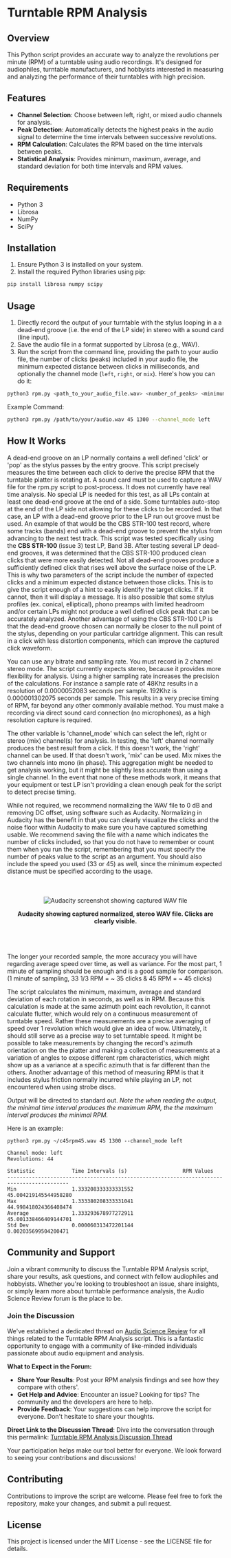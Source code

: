 # Turntable RPM Analysis

## Overview
This Python script provides an accurate way to analyze the revolutions per minute (RPM) of a turntable using audio recordings. It's designed for audiophiles, turntable manufacturers, and hobbyists interested in measuring and analyzing the performance of their turntables with high precision.

## Features
- **Channel Selection**: Choose between left, right, or mixed audio channels for analysis.
- **Peak Detection**: Automatically detects the highest peaks in the audio signal to determine the time intervals between successive revolutions.
- **RPM Calculation**: Calculates the RPM based on the time intervals between peaks.
- **Statistical Analysis**: Provides minimum, maximum, average, and standard deviation for both time intervals and RPM values.

## Requirements
- Python 3
- Librosa
- NumPy
- SciPy

## Installation
1. Ensure Python 3 is installed on your system.
2. Install the required Python libraries using pip:

```bash
pip install librosa numpy scipy
```

## Usage
1. Directly record the output of your turntable with the stylus looping in a a dead-end groove (i.e. the end of the LP side) in stereo with a sound card (line input).
2. Save the audio file in a format supported by Librosa (e.g., WAV).
3. Run the script from the command line, providing the path to your audio file, the number of clicks (peaks) included in your audio file, the minimum expected distance between clicks in milliseconds, and optionally the channel mode (`left`, `right`, or `mix`). Here's how you can do it:

```bash
python3 rpm.py <path_to_your_audio_file.wav> <number_of_peaks> <minimum_distance_in_ms> [--channel_mode <channel_mode>]
```

Example Command:

```bash
python3 rpm.py /path/to/your/audio.wav 45 1300 --channel_mode left
```



## How It Works

A dead-end groove on an LP normally contains a well defined 'click' or 'pop' as the stylus passes by the entry groove. This script precisely measures the time between each click to
derive the precise RPM that the turntable platter is rotating at. A sound card must be used to capture a WAV file for the rpm.py script to post-process. It does not currently have real time analysis. No special LP is needed for this test, as all LPs contain
at least one dead-end groove at the end of a side. Some turntables auto-stop at the end of the LP side not allowing for these clicks to be recorded. In that case, an LP with a dead-end groove prior to the LP run out groove must be used. An example of that
would be the CBS STR-100 test record, where some tracks (bands) end with a dead-end groove to prevent the stylus from advancing to the next test track.  This script was tested specifically using the <b>CBS STR-100 </b> (issue 3) test LP, Band 3B.  After testing several
LP dead-end grooves, it was determined that the CBS STR-100 produced clean clicks that were more easily detected.  Not all dead-end grooves produce a sufficiently defined click that rises well above the surface noise of the LP.  This is why two parameters of
the script include the number of expected clicks and a minimum expected distance between those clicks.  This is to give the script enough of a hint to easily identify the target clicks.  If it cannot, then it will display a message.
It is also possible that some stylus profiles (ex. conical, elliptical),  phono preamps with limited headroom and/or certain LPs might not produce a well defined click peak that can be accurately analyzed. Another advantage of using the CBS STR-100 LP is that
the dead-end groove chosen can normally be closer to the null point of the stylus, depending on your particular cartridge alignment. This can result in a click with less distortion components, which can improve the captured click waveform.  

You can use any bitrate and sampling rate.  You must record in 2 channel stereo mode.  The script currently expects stereo, because it provides more flexibility for analysis. Using a higher sampling rate increases the precision of the calculations.
For instance a sample rate of 48Khz results in a resolution of 0.0000052083 seconds per sample.  192Khz is 0.000001302075 seconds per sample. This results in a very precise timing of RPM, far beyond any other commonly available method. You must make
a recording via direct sound card connection (no microphones), as a high resolution capture is required.

The other variable is 'channel_mode' which can select the left, right or stereo (mix) channel(s) for analysis.  In testing, the 'left' channel normally produces the best result from a click. If this doesn't work, the 'right' channel can be used. If
that doesn't work, 'mix' can be used. Mix mixes the two channels into mono (in phase). This aggregation might be needed to get analysis working, but it might be slightly less accurate than using a single channel. In the event that none of these methods work,
it means that your equipment or test LP isn't providing a clean enough peak for the script to detect precise timing.

While not required, we recommend normalizing the WAV file to 0 dB and removing DC offset, using software such as Audacity. Normalizing in Audacity has the benefit in that you can clearly visualize the clicks and the noise floor within Audacity to make sure you have captured
something usable. We recommend saving the file with a name which indicates the number of clicks included, so that you do not have to remember or count them when you run the script, remembering that you must specify the number of peaks value to the script as an argument.
You should also include the speed you used (33 or 45) as well, since the minimum expected distance must be specified according to the usage.

<br/>
<div align="center" style="padding: 20px 0;">
    <img src="images/audacity.png" alt="Audacity screenshot showing captured WAV file">
    <p><b>Audacity showing captured normalized, stereo WAV file. Clicks are clearly visible.</b></p>
</div>
<br/>

The longer your recorded sample, the more accuracy you will have regarding average speed over time, as well as variance. For the most part, 1 minute of sampling should be enough and is a good sample for comparison. (1 minute of sampling,  33 1/3 RPM  = ~ 35 clicks & 45 RPM = ~ 45 clicks)

The script calculates the minimum, maximum, average and standard deviation of each rotation in seconds, as well as in RPM. Because this calculation is made at
the same azimuth point each revolution, it cannot calculate flutter, which would rely on a continuous measurement of turntable speed. Rather these measurements are a precise averaging of speed over 1 revolution which would give an idea of wow. Ultimately, it should still
serve as a precise way to set turntable speed. It might be possible to take measurements by changing the record's azimuth orientation on the the platter and making a collection of measurements at a variation of angles to expose different rpm characteristics, which might show
up as a variance at a specific azimuth that is far different than the others. Another advantage of this method of measuring RPM is that it includes stylus friction normally incurred while playing an LP, not encountered when using strobe discs. 

Output will be directed to standard out. <i>Note the when reading the output, the minimal time interval produces the maximum RPM, the the maximum interval produces the minimal RPM.</i>

Here is an example:

```
python3 rpm.py ~/c45rpm45.wav 45 1300 --channel_mode left

Channel mode: left
Revolutions: 44

Statistic            Time Intervals (s)                  RPM Values
------------------------------------------------------------------------------------------
Min                  1.333208333333331552                45.004219145544958280 
Max                  1.333380208333331041                44.998418024366408474
Average              1.333293678977272911                45.001338466409144701
Std Dev              0.000060313472201144                0.002035699504200471
```
 
## Community and Support

Join a vibrant community to discuss the Turntable RPM Analysis script, share your results, ask questions, and connect with fellow audiophiles and hobbyists. Whether you're looking to troubleshoot an issue, share insights, or simply learn more about turntable performance analysis, the Audio Science Review forum is the place to be.

### Join the Discussion

We've established a dedicated thread on [Audio Science Review](https://www.audiosciencereview.com/) for all things related to the Turntable RPM Analysis script. This is a fantastic opportunity to engage with a community of like-minded individuals passionate about audio equipment and analysis.

**What to Expect in the Forum:**
- **Share Your Results**: Post your RPM analysis findings and see how they compare with others'.
- **Get Help and Advice**: Encounter an issue? Looking for tips? The community and the developers are here to help.
- **Provide Feedback**: Your suggestions can help improve the script for everyone. Don't hesitate to share your thoughts.

**Direct Link to the Discussion Thread**: Dive into the conversation through this permalink: [Turntable RPM Analysis Discussion Thread](https://www.audiosciencereview.com/forum/index.php?threads/turntable-rpm-measurement-script.52586/)

Your participation helps make our tool better for everyone. We look forward to seeing your contributions and discussions!


## Contributing
Contributions to improve the script are welcome. Please feel free to fork the repository, make your changes, and submit a pull request.

## License
This project is licensed under the MIT License - see the LICENSE file for details.

